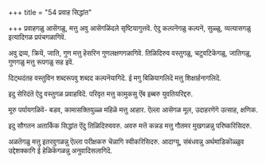 +++
title = "54 प्रवाह सिद्धांत"

+++
प्रवाहगळु आसॆगळु, मत्तु अवु आसॆगळिंदले सृष्टियागुत्तवॆ. ऐदु कल्पनॆगळु कल्पनॆ, सुळ्ळु, व्यत्यासगळु इत्यादिगळ प्रपंचगळागिवॆ.

अवु द्रव्य, क्रियॆ, जाति, गुण मत्तु हॆसरिन गुणलक्षणगळागिवॆ. तिळिदिरुव वस्तुगळु, चटुवटिकॆगळु, जातिगळु, गुणगळु मत्तु रूपगळु सह इवॆ.

दिट्थदंतह वस्तुविन शब्दरूपवु शब्दद कल्पनॆयागिदॆ. ई मगु बिळियागलिदॆ मत्तु शिक्षार्हनागलिदॆ.

इदु सेरिदंतॆ ऐदु वस्तुगळ प्रवाहविदॆ. परिवृत मत्तु कामुकसु ऎंब इब्बरु युवतियरिद्दरु.

मूरु पर्यायगळिवॆ- बडव, कामासक्तियुळ्ळ महिळॆ मत्तु आहार. ऎल्ला आसॆगळ मूल, उदाहरणॆगॆ उत्साह, क्षणिक.

इदु सौगतन अतार्किक सिद्धांत ऎंदु तिळिदिरुववरु. अवरु मत्तॆ कन्नड मत्तु गौतमर मुखगळन्नु परिष्करिसिदरु.

अळतॆगळु मत्तु इतरवुगळन्नु ऎल्ला परीक्षकरु चॆन्नागि स्वीकरिसिदरु. आदाग्यू, संबंधवन्नु अर्थमाडिकॊळ्ळुव उद्देशक्कागि ई हेळिकॆगळन्नु अनुवादिसलागिदॆ.

